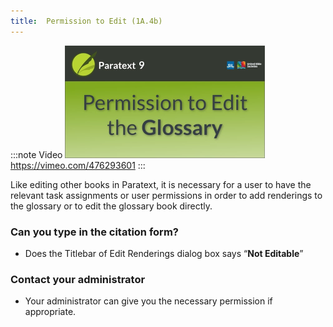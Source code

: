 ```yaml
---
title:  Permission to Edit (1A.4b)
---
```


:::note Video
[![ ](../../media/1A.4b.png)](https://vimeo.com/476293601)  
https://vimeo.com/476293601
:::

Like editing other books in Paratext, it is necessary for a user to have the relevant task assignments or user permissions in order to add renderings to the glossary or to edit the glossary book directly.

### Can you type in the citation form?

-  Does the Titlebar of Edit Renderings dialog box says “**Not Editable**”

### Contact your administrator

-  Your administrator can give you the necessary permission if appropriate.

